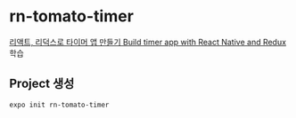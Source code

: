 # rn-tomato-timer

[리액트, 리덕스로 타이머 앱 만들기 Build timer app with React Native and Redux](https://www.youtube.com/playlist?list=PL7jH19IHhOLMKhZfOg7fj6gFX7Lbxpk7q) 학습

## Project 생성 
```shell script
expo init rn-tomato-timer
```

